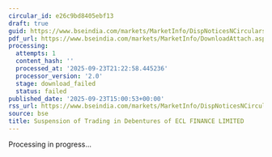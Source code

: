```yaml
---
circular_id: e26c9bd8405ebf13
draft: true
guid: https://www.bseindia.com/markets/MarketInfo/DispNoticesNCirculars.aspx?Noticeid={AB2EE145-390B-42D6-84AB-85ABAF95B971}&noticeno=20250923-77&dt=09/23/2025&icount=77&totcount=84&flag=0
pdf_url: https://www.bseindia.com/markets/MarketInfo/DownloadAttach.aspx?id=20250923-77&attachedId=
processing:
  attempts: 1
  content_hash: ''
  processed_at: '2025-09-23T21:22:58.445236'
  processor_version: '2.0'
  stage: download_failed
  status: failed
published_date: '2025-09-23T15:00:53+00:00'
rss_url: https://www.bseindia.com/markets/MarketInfo/DispNoticesNCirculars.aspx?Noticeid={AB2EE145-390B-42D6-84AB-85ABAF95B971}&noticeno=20250923-77&dt=09/23/2025&icount=77&totcount=84&flag=0
source: bse
title: Suspension of Trading in Debentures of ECL FINANCE LIMITED
---
```


Processing in progress...